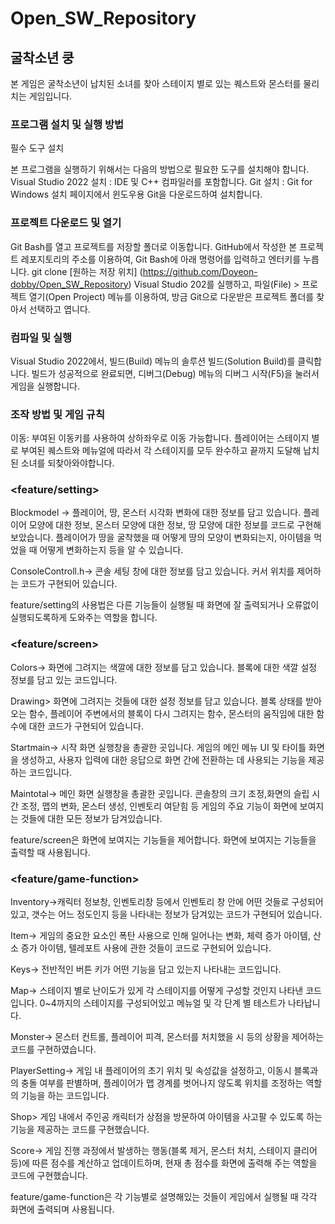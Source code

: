 # Open_SW_Repository

## 굴착소년 쿵
본 게임은 굴착소년이 납치된 소녀를 찾아 스테이지 별로 있는 퀘스트와 몬스터를 물리치는 게임입니다. 

### 프로그램 설치 및 실행 방법
필수 도구 설치

본 프로그램을 실행하기 위해서는 다음의 방법으로 필요한 도구를 설치해야 합니다.
Visual Studio 2022 설치 : IDE 및 C++ 컴파일러를 포함합니다. 
Git 설치 : Git for Windows 설치 페이지에서 윈도우용 Git을 다운로드하여 설치합니다.

### 프로젝트 다운로드 및 열기

Git Bash를 열고 프로젝트를 저장할 폴더로 이동합니다.
GitHub에서 작성한 본 프로젝트 레포지토리의 주소를 이용하여, Git Bash에 아래 명령어를 입력하고 엔터키를 누릅니다.
git clone [원하는 저장 위치] (https://github.com/Doyeon-dobby/Open_SW_Repository)
Visual Studio 202를 실행하고, 파일(File) > 프로젝트 열기(Open Project) 메뉴를 이용하여, 방금 Git으로 다운받은 프로젝트 폴더를 찾아서 선택하고 엽니다.

### 컴파일 및 실행

Visual Studio 2022에서, 빌드(Build) 메뉴의 솔루션 빌드(Solution Build)를 클릭합니다.
빌드가 성공적으로 완료되면, 디버그(Debug) 메뉴의 디버그 시작(F5)을 눌러서 게임을 실행합니다.

### 조작 방법 및 게임 규칙
이동: 부여된 이동키를 사용하여 상하좌우로 이동 가능합니다.
플레이어는 스테이지 별로 부여된 퀘스트와 메뉴얼에 따라서 각 스테이지를 모두 완수하고 끝까지 도달해 납치된 소녀를 되찾아와야합니다.

### <feature/setting>
Blockmodel -> 플레이어, 땅, 몬스터 시각화 변화에 대한 정보를 담고 있습니다. 플레이어 모양에 대한 정보, 몬스터 모양에 대한 정보, 땅 모양에 대한 정보를 코드로 구현해보았습니다. 플레이어가 땅을 굴착했을 때 어떻게 땅의 모양이 변화되는지, 아이템을 먹었을 때 어떻게 변화하는지 등을 알 수 있습니다. 

ConsoleControll.h-> 콘솔 세팅 창에 대한 정보를 담고 있습니다. 커서 위치를 제어하는 코드가 구현되어 있습니다.

feature/setting의 사용법은 다른 기능들이 실행될 때 화면에 잘 출력되거나 오류없이 실행되도록하게 도와주는 역할을 합니다. 

### <feature/screen>
Colors-> 화면에 그려지는 색깔에 대한 정보를 담고 있습니다. 블록에 대한 색깔 설정 정보를 담고 있는 코드입니다. 

Drawing> 화면에 그려지는 것들에 대한 설정 정보를 담고 있습니다.
블록 상태를 받아오는 함수, 플레이어 주변에서의 블록이 다시 그려지는 함수, 몬스터의 움직임에 대한 함수에 대한 코드가 구현되어 있습니다.

Startmain-> 시작 화면 실행창을 총괄한 곳입니다. 게임의 메인 메뉴 UI 및 타이틀 화면을 생성하고, 사용자 입력에 대한 응답으로 화면 간에 전환하는 데 사용되는 기능을 제공하는 코드입니다.

Maintotal-> 메인 화면 실행창을 총괄한 곳입니다. 콘솔창의 크기 조정,화면의 슬립 시간 조정, 맵의 변화, 몬스터 생성, 인벤토리 여닫힘 등 게임의 주요 기능이 화면에 보여지는 것들에 대한 모든 정보가 담겨있습니다.

feature/screen은 화면에 보여지는 기능들을 제어합니다. 화면에 보여지는 기능들을 출력할 때 사용됩니다.

### <feature/game-function>
Inventory->캐릭터 정보창, 인벤토리창 등에서 인벤토리 창 안에 어떤 것들로 구성되어 있고, 갯수는 어느 정도인지 등을 나타내는 정보가 담겨있는 코드가 구현되어 있습니다.

Item-> 게임의 중요한 요소인 폭탄 사용으로 인해 일어나는 변화, 체력 증가 아이템, 산소 증가 아이템, 텔레포트 사용에 관한 것들이 코드로 구현되어 있습니다. 

Keys-> 전반적인 버튼 키가 어떤 기능을 담고 있는지 나타내는 코드입니다. 

Map-> 스테이지 별로 난이도가 있게 각 스테이지를 어떻게 구성할 것인지 나타낸 코드입니다. 0~4까지의 스테이지를 구성되어있고 메뉴얼 및 각 단계 별 테스트가 나타납니다.

Monster-> 몬스터 컨트롤, 플레이어 피격, 몬스터를 처치했을 시 등의 상황을 제어하는 코드를 구현하였습니다. 

PlayerSetting-> 게임 내 플레이어의 초기 위치 및 속성값을 설정하고, 이동시 블록과의 충돌 여부를 판별하며, 플레이어가 맵 경계를 벗어나지 않도록 위치를 조정하는 역할의 기능을 하는 코드입니다.

Shop>  게임 내에서 주인공 캐릭터가 상점을 방문하여 아이템을 사고팔 수 있도록 하는 기능을 제공하는 코드를 구현했습니다.

Score-> 게임 진행 과정에서 발생하는 행동(블록 제거, 몬스터 처치, 스테이지 클리어 등)에 따른 점수를 계산하고 업데이트하며, 현재 총 점수를 화면에 출력해 주는 역할을 코드에 구현했습니다.

feature/game-function은 각 기능별로 설명해있는 것들이 게임에서 실행될 때 각각 화면에 출력되며 사용됩니다. 


